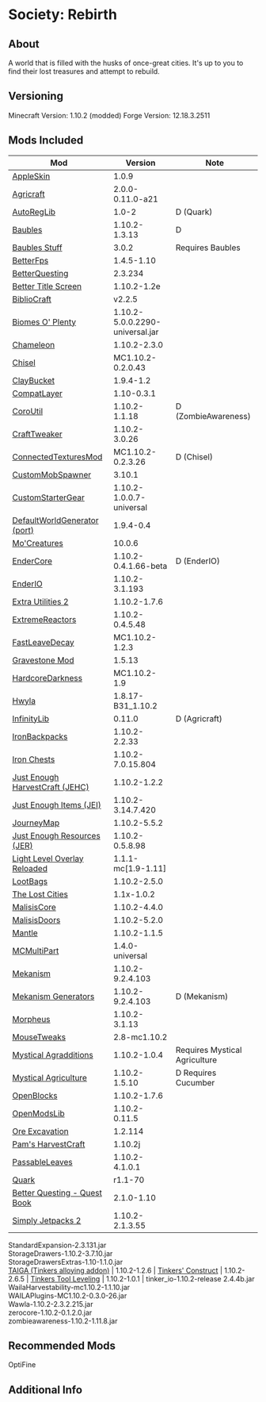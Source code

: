 # Society: Rebirth

## About
A world that is filled with the husks of once-great cities. It's up to you to find their lost treasures and attempt to rebuild.

## Versioning
Minecraft Version: 1.10.2 (modded)
Forge Version: 12.18.3.2511


## Mods Included
Mod | Version | Note
--- | ------- | -------
[AppleSkin](https://minecraft.curseforge.com/projects/appleskin) | 1.0.9 |
[Agricraft](https://minecraft.curseforge.com/projects/agricraft) | 2.0.0-0.11.0-a21 | 
[AutoRegLib](https://minecraft.curseforge.com/projects/autoreglib) | 1.0-2 | D (Quark)
[Baubles](https://minecraft.curseforge.com/projects/baubles) | 1.10.2-1.3.13 | D 
[Baubles Stuff](https://minecraft.curseforge.com/projects/baubles-stuff) | 3.0.2 | Requires Baubles
[BetterFps](https://minecraft.curseforge.com/projects/betterfps) | 1.4.5-1.10 | 
[BetterQuesting](https://minecraft.curseforge.com/projects/better-questing) | 2.3.234 |
[Better Title Screen](https://minecraft.curseforge.com/projects/better-title-screen) | 1.10.2-1.2e |
[BiblioCraft](https://minecraft.curseforge.com/projects/bibliocraft) | v2.2.5 |                   
[Biomes O' Plenty](https://minecraft.curseforge.com/projects/biomes-o-plenty) | 1.10.2-5.0.0.2290-universal.jar                         
[Chameleon](https://minecraft.curseforge.com/projects/chameleon) | 1.10.2-2.3.0 |                         
[Chisel](https://minecraft.curseforge.com/projects/chisel) | MC1.10.2-0.2.0.43 |
[ClayBucket](https://minecraft.curseforge.com/projects/clay-bucket) | 1.9.4-1.2 |
[CompatLayer](https://minecraft.curseforge.com/projects/compatlayer) | 1.10-0.3.1 |
[CoroUtil](https://minecraft.curseforge.com/projects/coroutil) | 1.10.2-1.1.18 | D (ZombieAwareness)
[CraftTweaker](https://minecraft.curseforge.com/projects/crafttweaker) | 1.10.2-3.0.26 |
[ConnectedTexturesMod](https://minecraft.curseforge.com/projects/ctm) | MC1.10.2-0.2.3.26 | D (Chisel)
[CustomMobSpawner](https://minecraft.curseforge.com/projects/custom-mob-spawner) | 3.10.1 |
[CustomStarterGear](https://minecraft.curseforge.com/projects/custom-starter-gear) | 1.10.2-1.0.0.7-universal |
[DefaultWorldGenerator (port)](https://minecraft.curseforge.com/projects/default-world-generator-port) | 1.9.4-0.4 |
[Mo'Creatures](https://minecraft.curseforge.com/projects/mo-creatures) | 10.0.6 |
[EnderCore](https://minecraft.curseforge.com/projects/endercore) | 1.10.2-0.4.1.66-beta | D (EnderIO)
[EnderIO](https://minecraft.curseforge.com/projects/ender-io) | 1.10.2-3.1.193 |
[Extra Utilities 2](https://minecraft.curseforge.com/projects/extra-utilities) | 1.10.2-1.7.6 |
[ExtremeReactors](https://minecraft.curseforge.com/projects/extreme-reactors) | 1.10.2-0.4.5.48 |
[FastLeaveDecay](https://minecraft.curseforge.com/projects/fast-leaf-decay) | MC1.10.2-1.2.3 |
[Gravestone Mod](https://minecraft.curseforge.com/projects/gravestone-mod) | 1.5.13 |
[HardcoreDarkness](https://minecraft.curseforge.com/projects/hardcore-darkness) | MC1.10.2-1.9 |
[Hwyla](https://minecraft.curseforge.com/projects/hwyla) | 1.8.17-B31_1.10.2 |
[InfinityLib](https://minecraft.curseforge.com/projects/infinitylib) | 0.11.0 | D (Agricraft)
[IronBackpacks](https://minecraft.curseforge.com/projects/iron-backpacks) | 1.10.2-2.2.33 |
[Iron Chests](https://minecraft.curseforge.com/projects/iron-chests) | 1.10.2-7.0.15.804 | 
[Just Enough HarvestCraft (JEHC)](https://minecraft.curseforge.com/projects/just-enough-harvestcraft) | 1.10.2-1.2.2 |
[Just Enough Items (JEI)](https://minecraft.curseforge.com/projects/jei) | 1.10.2-3.14.7.420 |
[JourneyMap](https://minecraft.curseforge.com/projects/journeymap) | 1.10.2-5.5.2 |
[Just Enough Resources (JER)](https://minecraft.curseforge.com/projects/just-enough-resources-jer) | 1.10.2-0.5.8.98 |
[Light Level Overlay Reloaded](https://minecraft.curseforge.com/projects/light-level-overlay-reloaded) | 1.1.1-mc[1.9-1.11] |
[LootBags](https://minecraft.curseforge.com/projects/lootbags) | 1.10.2-2.5.0 |
[The Lost Cities](https://minecraft.curseforge.com/projects/the-lost-cities) | 1.1x-1.0.2 |
[MalisisCore](https://minecraft.curseforge.com/projects/malisiscore) | 1.10.2-4.4.0 |
[MalisisDoors](https://minecraft.curseforge.com/projects/malisisdoors) | 1.10.2-5.2.0 |
[Mantle](https://minecraft.curseforge.com/projects/mantle) | 1.10.2-1.1.5 |
[MCMultiPart](https://minecraft.curseforge.com/projects/mcmultipart) | 1.4.0-universal |
[Mekanism](https://minecraft.curseforge.com/projects/mekanism) | 1.10.2-9.2.4.103 |
[Mekanism Generators](https://minecraft.curseforge.com/projects/mekanism-generators) | 1.10.2-9.2.4.103 | D (Mekanism)
[Morpheus](https://minecraft.curseforge.com/projects/morpheus) | 1.10.2-3.1.13 |
[MouseTweaks](https://minecraft.curseforge.com/projects/mouse-tweaks) | 2.8-mc1.10.2 |
[Mystical Agradditions](https://minecraft.curseforge.com/projects/mystical-agradditions) | 1.10.2-1.0.4 | Requires Mystical Agriculture
[Mystical Agriculture](https://minecraft.curseforge.com/projects/mystical-agriculture) | 1.10.2-1.5.10 | D  Requires Cucumber
[OpenBlocks](https://minecraft.curseforge.com/projects/openblocks) | 1.10.2-1.7.6 |
[OpenModsLib](https://minecraft.curseforge.com/projects/openmodslib) | 1.10.2-0.11.5 |
[Ore Excavation](https://minecraft.curseforge.com/projects/ore-excavation) | 1.2.114 |
[Pam's HarvestCraft](https://minecraft.curseforge.com/projects/pams-harvestcraft) | 1.10.2j |
[PassableLeaves](https://minecraft.curseforge.com/projects/passable-leaves) | 1.10.2-4.1.0.1 |
[Quark](https://minecraft.curseforge.com/projects/quark) | r1.1-70 | 
[Better Questing - Quest Book](https://minecraft.curseforge.com/projects/better-questing-quest-book) | 2.1.0-1.10 |
[Simply Jetpacks 2](https://minecraft.curseforge.com/projects/simply-jetpacks-2) | 1.10.2-2.1.3.55 |
StandardExpansion-2.3.131.jar                                         
StorageDrawers-1.10.2-3.7.10.jar                                      
StorageDrawersExtras-1.10-1.1.0.jar                                   
[TAIGA (Tinkers alloying addon)](https://minecraft.curseforge.com/projects/taiga-tinkers-alloying-addon) | 1.10.2-1.2.6 |
[Tinkers' Construct](https://minecraft.curseforge.com/projects/tinkers-construct) | 1.10.2-2.6.5 |
[Tinkers Tool Leveling](https://minecraft.curseforge.com/projects/tinkers-tool-leveling) | 1.10.2-1.0.1 | 
tinker_io-1.10.2-release 2.4.4b.jar                                   
WailaHarvestability-mc1.10.2-1.1.10.jar                               
WAILAPlugins-MC1.10.2-0.3.0-26.jar                                    
Wawla-1.10.2-2.3.2.215.jar                                            
zerocore-1.10.2-0.1.2.0.jar                                           
zombieawareness-1.10.2-1.11.8.jar                                     

## Recommended Mods
OptiFine


## Additional Info
